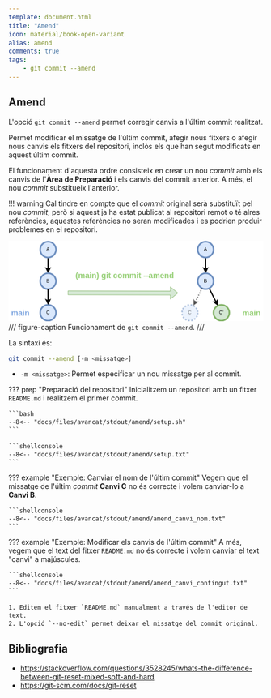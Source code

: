 ```yaml
---
template: document.html
title: "Amend"
icon: material/book-open-variant
alias: amend
comments: true
tags:
    - git commit --amend
---
```


## Amend
L'opció `git commit --amend` permet corregir canvis a l'últim commit realitzat.

Permet modificar el missatge de l'últim commit, afegir nous fitxers o afegir
nous canvis els fitxers del repositori, inclòs els que han segut modificats en aquest últim commit.

El funcionament d'aquesta ordre consisteix en crear un nou _commit_ amb els canvis de l'__Àrea de Preparació__
i els canvis del commit anterior. A més, el nou _commit_ substitueix l'anterior.

!!! warning
    Cal tindre en compte que el _commit_ original serà substituït pel nou _commit_,
    però si aquest ja ha estat publicat al repositori remot o té alres referències,
    aquestes referències no seran modificades i es podrien produir problemes
    en el repositori.

![Funcionament de git commit --amend](img/amend/amend.png)
/// figure-caption
Funcionament de `git commit --amend`.
///


La sintaxi és:
```bash
git commit --amend [-m <missatge>]
```

- `-m <missatge>`: Permet especificar un nou missatge per al commit.

??? prep "Preparació del repositori"
    Inicialitzem un repositori amb un fitxer `README.md` i realitzem el primer commit.

    ```bash
    --8<-- "docs/files/avancat/stdout/amend/setup.sh"
    ```

    ```shellconsole
    --8<-- "docs/files/avancat/stdout/amend/setup.txt"
    ```

??? example "Exemple: Canviar el nom de l'últim commit"
    Vegem que el missatge de l'últim _commit_ __Canvi C__ no és correcte
    i volem canviar-lo a __Canvi B__.

    ```shellconsole
    --8<-- "docs/files/avancat/stdout/amend/amend_canvi_nom.txt"
    ```

??? example "Exemple: Modificar els canvis de l'últim commit"
    A més, vegem que el text del fitxer `README.md` no és correcte
    i volem canviar el text "canvi" a majúscules.

    ```shellconsole
    --8<-- "docs/files/avancat/stdout/amend/amend_canvi_contingut.txt"
    ```

    1. Editem el fitxer `README.md` manualment a través de l'editor de text.
    2. L'opció `--no-edit` permet deixar el missatge del commit original.

## Bibliografia
- https://stackoverflow.com/questions/3528245/whats-the-difference-between-git-reset-mixed-soft-and-hard
- https://git-scm.com/docs/git-reset
